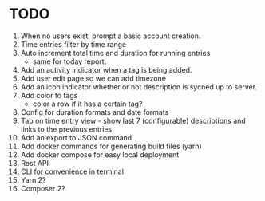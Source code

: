 # TODO

1. When no users exist, prompt a basic account creation.
2. Time entries filter by time range
3. Auto increment total time and duration for running entries
    - same for today report.
4. Add an activity indicator when a tag is being added.
5. Add user edit page so we can add timezone
6. Add an icon indicator whether or not description is sycned up to server.
7. Add color to tags
    - color a row if it has a certain tag?
8. Config for duration formats and date formats
9. Tab on time entry view - show last 7 (configurable) descriptions and links to the previous entries
10. Add an export to JSON command
11. Add docker commands for generating build files (yarn)
12. Add docker compose for easy local deployment
13. Rest API
14. CLI for convenience in terminal
15. Yarn 2?
16. Composer 2?